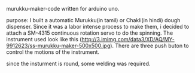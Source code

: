 murukku-maker-code
written for arduino uno.

purpose: I built a automatic Murukku(in tamil) or Chakli(in hindi) dough dispenser. Since it was a labor intense process to make them, i decided to attach a SM-4315 continuous rotation servo to do the spinning. The instrument used look like this (http://3.imimg.com/data3/XD/AQ/MY-9912623/ss-murukku-maker-500x500.jpg). There are three push buton to control the motions of the instrument.

since the insturment is round, some welding was required.
